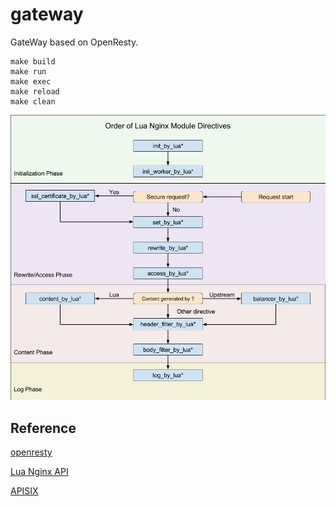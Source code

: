 # gateway
GateWay based on OpenResty.

```
make build
make run
make exec
make reload
make clean
```

![Run stage](img/openresty_phases.png)

## Reference

[openresty](https://hub.docker.com/r/openresty/openresty/dockerfile)

[Lua Nginx API](https://openresty-reference.readthedocs.io/en/latest/Lua_Nginx_API/)

[APISIX](https://github.com/iresty/apisix)
